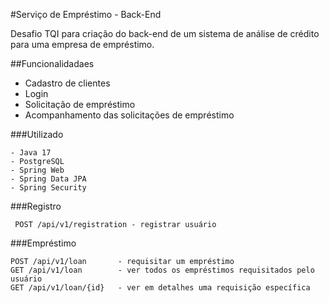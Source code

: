 
#Serviço de Empréstimo - Back-End

Desafio TQI para criação do back-end de um sistema de análise de crédito para uma empresa de empréstimo.

##Funcionalidadaes

- Cadastro de clientes
- Login
- Solicitação de empréstimo
- Acompanhamento das solicitações de empréstimo

###Utilizado
```
- Java 17
- PostgreSQL
- Spring Web
- Spring Data JPA
- Spring Security
```

###Registro
````
 POST /api/v1/registration - registrar usuário
````

###Empréstimo
````
POST /api/v1/loan       - requisitar um empréstimo
GET /api/v1/loan        - ver todos os empréstimos requisitados pelo usuário
GET /api/v1/loan/{id}   - ver em detalhes uma requisição específica
````